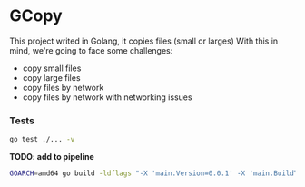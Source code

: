 # GCopy

This project writed in Golang, it copies files (small or larges)
With this in mind, we're going to face some challenges:
- copy small files
- copy large files
- copy files by network
- copy files by network with networking issues


### Tests
```sh
go test ./... -v
```


**TODO: add to pipeline**
```sh
GOARCH=amd64 go build -ldflags "-X 'main.Version=0.0.1' -X 'main.BuildTime=$(date)' -X 'main.Description=Copy files around'" -o build/gcopy ./cmd/gcopy/

```